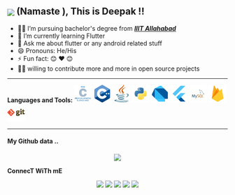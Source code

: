  <h2> <img align="center" width='50' src="https://media.giphy.com/media/jTMw980OBX5YEAulPm/giphy.gif"/> (Namaste ), This is Deepak !!</h2> 


- 👨‍🎓 I’m pursuing bachelor's degree  from ***[IIIT Allahabad](https://iiita.ac.in/)***
-  📱 I’m currently learning Flutter
- 💬 Ask me about flutter or any android related stuff
- 😄 Pronouns: He/His
- ⚡ Fun fact: :blush: :heart: :blush:
- 🙋‍♂️ willing to contribute more and more in open source projects
---

**Languages and Tools:**
<code><img height="40" src="https://raw.githubusercontent.com/github/explore/80688e429a7d4ef2fca1e82350fe8e3517d3494d/topics/c/c.png"></code> <code><img height="40" src="https://raw.githubusercontent.com/github/explore/80688e429a7d4ef2fca1e82350fe8e3517d3494d/topics/cpp/cpp.png"></code> <code><img height="40" src="https://raw.githubusercontent.com/github/explore/80688e429a7d4ef2fca1e82350fe8e3517d3494d/topics/java/java.png"></code> <code><img height="40" src="https://raw.githubusercontent.com/github/explore/80688e429a7d4ef2fca1e82350fe8e3517d3494d/topics/python/python.png"></code> <code><img height="40" src="https://raw.githubusercontent.com/github/explore/80688e429a7d4ef2fca1e82350fe8e3517d3494d/topics/dart/dart.png"></code> <code><img height="40" src="https://raw.githubusercontent.com/github/explore/80688e429a7d4ef2fca1e82350fe8e3517d3494d/topics/flutter/flutter.png"></code> <code><img height="40" src="https://raw.githubusercontent.com/github/explore/80688e429a7d4ef2fca1e82350fe8e3517d3494d/topics/mysql/mysql.png"></code> <code><img height="40" src="https://raw.githubusercontent.com/github/explore/80688e429a7d4ef2fca1e82350fe8e3517d3494d/topics/firebase/firebase.png"></code> <code><img height="40" src="https://raw.githubusercontent.com/github/explore/80688e429a7d4ef2fca1e82350fe8e3517d3494d/topics/git/git.png"></code>

---
#### My Github data ..
<p align="center" > <img align="center" src="https://github-readme-stats.vercel.app/api?username=deepakgupta124&show_icons=true&title_color=03bafc&icon_color=fc0317&text_color=ffffff&bg_color=111111"/>
</p> 

**ConnecT WiTh mE**
<p align="center"> <a href="https://www.facebook.com/profile.php?id=100016379559010" ><img width="60" src="https://img.icons8.com/clouds/100/000000/facebook-new.png"/></a>
<a href ="https://www.instagram.com/de3pak_gupta/"><img width="60" src="https://img.icons8.com/clouds/100/000000/instagram-new--v2.png"/></a>
<img width="60" src="https://img.icons8.com/clouds/100/000000/twitter.png"/>
<a href="mailto:guptadeepak2907@gmail.com"><img width="60" src="https://img.icons8.com/clouds/100/000000/gmail.png"/></a>
<a href="https://www.linkedin.com/in/deepak-gupta-675a1b191/"><img width="60" src="https://img.icons8.com/clouds/100/000000/linkedin.png"/></a>
</p>

